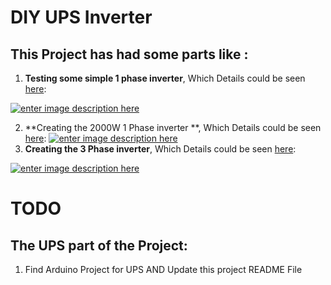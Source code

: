 # DIY UPS Inverter

## This Project has had some parts like :

 1. **Testing some simple 1 phase inverter**, Which Details could be seen [here][1]:

[![enter image description here][2]][2]

 2. **Creating the 2000W 1 Phase inverter **, Which Details could be seen [here](https://github.com/Startup-Data/UPS-Inverter/tree/main/1%20Phase%20inverter/2000W%20Power%20Output):
[![enter image description here][3]][3]
 3. **Creating the 3 Phase inverter**, Which Details could be seen [here](https://github.com/Startup-Data/UPS-Inverter/tree/main/Inverter%203%20phase):

[![enter image description here][4]][4]

# TODO

## The UPS part of the Project: 

 1. Find Arduino Project for UPS AND Update this project README File


  [1]: https://github.com/Startup-Data/UPS-Inverter/tree/main/1%20Phase%20inverter/SImple%20Inverter%20(IntroDuctions)
  [2]: https://i.stack.imgur.com/GGyyu.png
  [3]: https://i.stack.imgur.com/hPyHe.png
  [4]: https://i.stack.imgur.com/wyqbg.png
